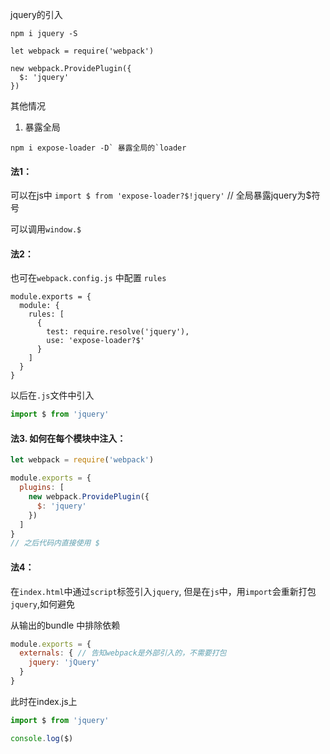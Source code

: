 jquery的引入

```
npm i jquery -S
```

```
let webpack = require('webpack')

new webpack.ProvidePlugin({
  $: 'jquery'
})
```

其他情况

1. 暴露全局

```
npm i expose-loader -D` 暴露全局的`loader
```

#### 法1：

可以在js中 `import $ from 'expose-loader?$!jquery'`   // 全局暴露jquery为$符号

可以调用`window.$`

#### 法2：

也可在`webpack.config.js` 中配置 `rules`

```
module.exports = {
  module: {
    rules: [
      {
        test: require.resolve('jquery'),
        use: 'expose-loader?$'
      }
    ]
  }
}

```

以后在`.js`文件中引入

```jsx
import $ from 'jquery'
```

#### 法3. 如何在每个模块中注入：

```js
let webpack = require('webpack')

module.exports = {
  plugins: [
    new webpack.ProvidePlugin({
      $: 'jquery'
    })
  ]
}
// 之后代码内直接使用 $
```

#### 法4：

在`index.html`中通过`script`标签引入`jquery`, 但是在`js`中，用`import`会重新打包`jquery`,如何避免

从输出的bundle 中排除依赖

```js
module.exports = {
  externals: { // 告知webpack是外部引入的，不需要打包
    jquery: 'jQuery'
  }
}

```

此时在index.js上

```js
import $ from 'jquery'

console.log($)
```

